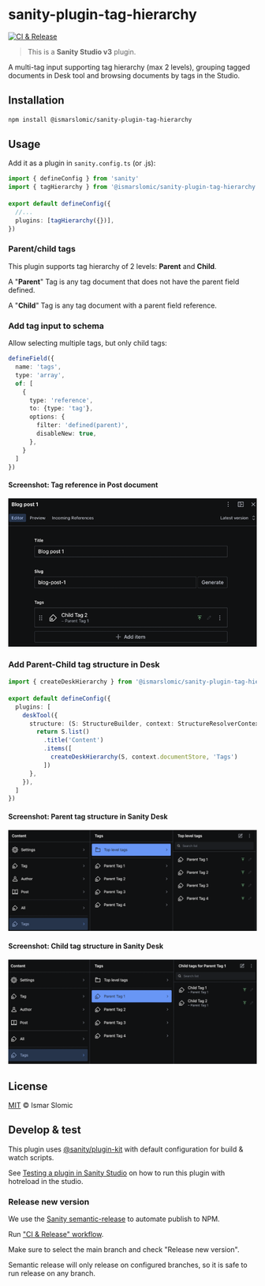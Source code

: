 # sanity-plugin-tag-hierarchy

[![CI & Release](https://github.com/ismarslomic/sanity-plugin-tag-hierarchy/actions/workflows/main.yml/badge.svg)](https://github.com/ismarslomic/sanity-plugin-tag-hierarchy/actions/workflows/main.yml)
> This is a **Sanity Studio v3** plugin.

A multi-tag input supporting tag hierarchy (max 2 levels), grouping tagged documents in Desk tool and browsing documents by tags in the Studio.

## Installation

```sh
npm install @ismarslomic/sanity-plugin-tag-hierarchy
```

## Usage

Add it as a plugin in `sanity.config.ts` (or .js):

```ts
import { defineConfig } from 'sanity'
import { tagHierarchy } from '@ismarslomic/sanity-plugin-tag-hierarchy'

export default defineConfig({
  //...
  plugins: [tagHierarchy({})],
})
```

### Parent/child tags
This plugin supports tag hierarchy of 2 levels: **Parent** and **Child**.

A "**Parent**" Tag is any tag document that does not have the parent field defined.

A "**Child**" Tag is any tag document with a parent field reference.

### Add tag input to schema
Allow selecting multiple tags, but only child tags:
```ts
defineField({
  name: 'tags',
  type: 'array',
  of: [
    {
      type: 'reference',
      to: {type: 'tag'},
      options: {
        filter: 'defined(parent)',
        disableNew: true,
      },
    }
  ]
})
```
#### Screenshot: Tag reference in Post document
![tag-reference.png](doc/tag-reference.png)

### Add Parent-Child tag structure in Desk
```ts
import { createDeskHierarchy } from '@ismarslomic/sanity-plugin-tag-hierarchy'

export default defineConfig({
  plugins: [
    deskTool({
      structure: (S: StructureBuilder, context: StructureResolverContext) => {
        return S.list()
          .title('Content')
          .items([
            createDeskHierarchy(S, context.documentStore, 'Tags')
          ])
      },
    }),
  ]
})
```

#### Screenshot: Parent tag structure in Sanity Desk
![tag-reference.png](doc/parent-tag-structure.png)

#### Screenshot: Child tag structure in Sanity Desk
![tag-reference.png](doc/child-tag-structure.png)

## License

[MIT](LICENSE) © Ismar Slomic

## Develop & test

This plugin uses [@sanity/plugin-kit](https://github.com/sanity-io/plugin-kit)
with default configuration for build & watch scripts.

See [Testing a plugin in Sanity Studio](https://github.com/sanity-io/plugin-kit#testing-a-plugin-in-sanity-studio)
on how to run this plugin with hotreload in the studio.


### Release new version

We use the [Sanity semantic-release](https://github.com/sanity-io/plugin-kit/blob/main/docs/semver-workflow.md) to 
automate publish to NPM. 

Run ["CI & Release" workflow](https://github.com/ismarslomic/sanity-plugin-tag-hierarchy/actions/workflows/main.yml).

Make sure to select the main branch and check "Release new version".

Semantic release will only release on configured branches, so it is safe to run release on any branch.
